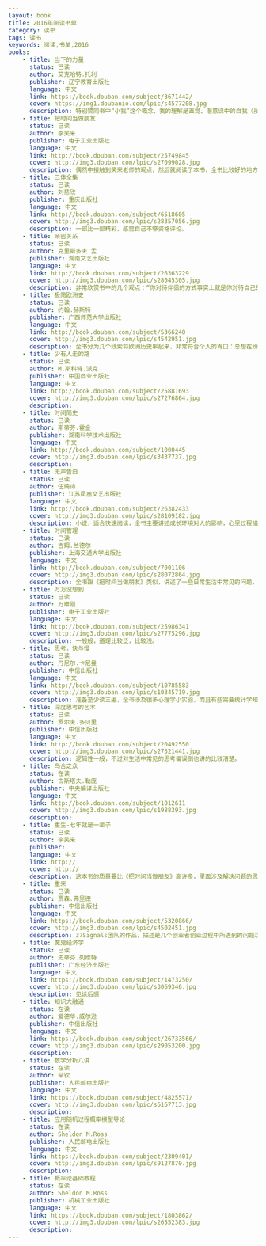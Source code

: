 ```yaml
---
layout: book
title: 2016年阅读书单
category: 读书
tags: 读书
keywords: 阅读,书单,2016
books: 
    - title: 当下的力量
      status: 已读
      author: 艾克哈特.托利
      publisher: 辽宁教育出版社
      language: 中文
      link: https://book.douban.com/subject/3671442/         
      cover: https://img1.doubanio.com/lpic/s4577208.jpg
      description: 特别赞同书中“小我”这个概念，我的理解是直觉、潜意识中的自我（虽然作者没有明说），这个小我是感觉触发情绪中枢的产物，过程中仅有些低级的甚至是动物本能思维，而没有人脑特有的理智的参与。作者强调的本体、临在，让意识之光照进直觉、潜意识，让理智作为一个观察者参与其中，能够最大程度避免情绪性反应。另外作者强调，让理智参与的时候，我们只应该考虑当下，其实目的还是希望能够最大限度的消除直觉的影响（因为我们的潜意识就是过去记忆的全集产生的）。全书后半部分，有点万物有灵的意思，作为一个信仰科学的理工科人，不敢赞同。
    - title: 把时间当做朋友
      status: 已读
      author: 李笑来
      publisher: 电子工业出版社
      language: 中文
      link: http://book.douban.com/subject/25749845          
      cover: http://img3.douban.com/lpic/s27099028.jpg
      description: 偶然中接触到笑来老师的观点，然后就阅读了本书，全书比较好的地方，是对生活中遇到的问题给出一些对策，最难得的是这些问题很有普遍性和代表性。
    - title: 三体全集
      status: 已读
      author: 刘慈欣
      publisher: 重庆出版社
      language: 中文
      link: http://book.douban.com/subject/6518605          
      cover: http://img3.douban.com/lpic/s28357056.jpg
      description: 一部比一部精彩，感觉自己不够资格评论。
    - title: 亲密关系
      status: 已读
      author: 克里斯多夫.孟
      publisher: 湖南文艺出版社
      language: 中文
      link: http://book.douban.com/subject/26363229          
      cover: http://img3.douban.com/lpic/s28045305.jpg
      description: 非常欣赏书中的几个观点：“你对待伴侣的方式事实上就是你对待自己的方式”，“生活中出现危机的原因，其实是因为灵魂要发放礼物或是经验”，以及作者对“受害者监牢”的描述；很希望能在生活中体会到这样的“亲密关系”。
    - title: 极简欧洲史
      status: 已读
      author: 约翰.赫斯特
      publisher: 广西师范大学出版社
      language: 中文
      link: http://book.douban.com/subject/5366248          
      cover: http://img3.douban.com/lpic/s4542951.jpg
      description: 全书分为几个线索将欧洲历史串起来，非常符合个人的胃口：总想在纷繁复杂的世界构建简单的逻辑。
    - title: 少有人走的路
      status: 已读
      author: M.斯科特.派克
      publisher: 中国商业出版社
      language: 中文
      link: http://book.douban.com/subject/25881693          
      cover: http://img3.douban.com/lpic/s27276864.jpg
      description: 
    - title: 时间简史
      status: 已读
      author: 斯蒂芬.霍金
      publisher: 湖南科学技术出版社
      language: 中文
      link: http://book.douban.com/subject/1000445          
      cover: http://img3.douban.com/lpic/s3437737.jpg
      description: 
    - title: 无声告白
      status: 已读
      author: 伍绮诗
      publisher: 江苏凤凰文艺出版社
      language: 中文
      link: http://book.douban.com/subject/26382433          
      cover: http://img3.douban.com/lpic/s28109182.jpg
      description: 小说，适合快速阅读，全书主要讲述成长环境对人的影响，心里过程描述的比较细腻，适合教育已为人父母者。
    - title: 时间管理
      status: 已读
      author: 吉姆.兰德尔
      publisher: 上海交通大学出版社
      language: 中文
      link: http://book.douban.com/subject/7001106          
      cover: http://img3.douban.com/lpic/s28072864.jpg
      description: 全书跟《把时间当做朋友》类似，讲述了一些日常生活中常见的问题，并给出了有效的解决方式。
    - title: 万万没想到
      status: 已读
      author: 万维刚
      publisher: 电子工业出版社
      language: 中文
      link: http://book.douban.com/subject/25986341          
      cover: http://img3.douban.com/lpic/s27775296.jpg
      description: 一般般，道理比较泛，比较浅。
    - title: 思考，快与慢
      status: 已读
      author: 丹尼尔.卡尼曼
      publisher: 中信出版社
      language: 中文
      link: http://book.douban.com/subject/10785583          
      cover: http://img3.douban.com/lpic/s10345719.jpg
      description: 准备至少读三遍，全书涉及很多心理学小实验，而且有些需要统计学知识，仔细阅读的话会比较费力；第一遍先把我全书的脉络，由于自己平时比较关注认知领域，理解起来还算OK；作者在心理学、经济学领域功力深厚，非常系统地剖析了大脑的认知功能，特别是涉及直觉的部分，重点阐述直觉带给我们的种种好处和缺陷，让我们能够意识到这些特性，以便为日常行为决策提供更多的思考角度，总之非常赞，强烈推荐有认知领域常识的人阅读。
    - title: 深度思考的艺术
      status: 已读
      author: 罗尔夫.多贝里
      publisher: 中信出版社
      language: 中文
      link: http://book.douban.com/subject/20492550          
      cover: http://img3.douban.com/lpic/s27321441.jpg
      description: 逻辑性一般，不过对生活中常见的思考偏误倒也讲的比较清楚。
    - title: 乌合之众
      status: 在读
      author: 古斯塔夫.勒庞
      publisher: 中央编译出版社
      language: 中文
      link: http://book.douban.com/subject/1012611          
      cover: http://img3.douban.com/lpic/s1988393.jpg
      description: 
    - title: 重生-七年就是一辈子
      status: 已读
      author: 李笑来
      publisher: 
      language: 中文
      link: http://        
      cover: http://
      description: 这本书的质量要比《把时间当做朋友》高许多，里面涉及解决问题的思路基本都可以看作是笑来同学的生活经验，很难得。里面的观点虽然朴实，有些也很浅，不过往往越是浅显的道理越是被大家忽略，或者说越是不容易践行。笑来同学也说了，关键是践行，与自己坚持的“Just do it”是一个意思。
    - title: 重来
      status: 已读
      author: 贾森.弗里德
      publisher: 中信出版社
      language: 中文
      link: https://book.douban.com/subject/5320866/  
      cover: http://img3.douban.com/lpic/s4502451.jpg
      description: 37Signals团队的作品，描述是几个创业者创业过程中所遇到的问题以及心得；言辞比较犀利，见解也比较独特，准备创业或是正在创业的同学可以读下，做个参考，有些问题的解法还是令人脑洞大开的。
    - title: 魔鬼经济学
      status: 已读
      author: 史蒂芬.列维特
      publisher: 广东经济出版社
      language: 中文
      link: https://book.douban.com/subject/1473250/  
      cover: http://img3.douban.com/lpic/s3069346.jpg
      description: 见读后感
    - title: 知识大融通
      status: 在读
      author: 爱德华.威尔逊
      publisher: 中信出版社
      language: 中文
      link: https://book.douban.com/subject/26733566/  
      cover: http://img3.douban.com/lpic/s29053200.jpg
      description:
    - title: 数学分析八讲
      status: 在读
      author: 辛钦
      publisher: 人民邮电出版社
      language: 中文
      link: https://book.douban.com/subject/4825571/  
      cover: http://img3.douban.com/lpic/s6167713.jpg
      description:
    - title: 应用随机过程概率模型导论
      status: 在读
      author: Sheldon M.Ross
      publisher: 人民邮电出版社
      language: 中文
      link: https://book.douban.com/subject/2309401/  
      cover: http://img3.douban.com/lpic/s9127870.jpg
      description:
    - title: 概率论基础教程
      status: 在读
      author: Sheldon M.Ross
      publisher: 机械工业出版社
      language: 中文
      link: https://book.douban.com/subject/1803862/  
      cover: http://img3.douban.com/lpic/s26552383.jpg
      description:
---
```





     
  

